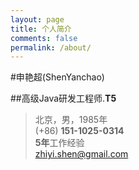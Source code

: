 ```yaml
---
layout: page
title: 个人简介
comments: false
permalink: /about/
---
```


#申艳超(ShenYanchao)

##高级Java研发工程师.__T5__
> 北京，男，1985年  
> (+86) **151-1025-0314**   
> **5年**工作经验   
> [zhiyi.shen@gmail.com](mailto:zhiyi.shen@gmail.com)  

